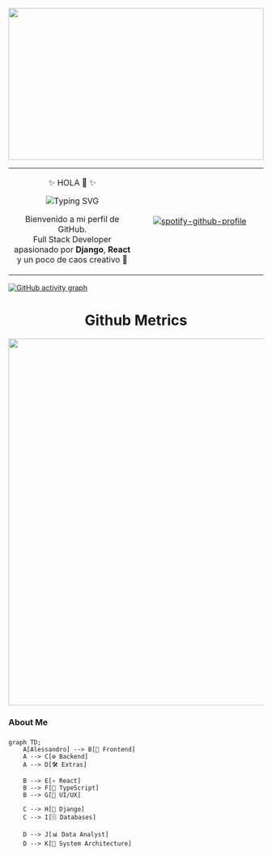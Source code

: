 <br clear="both">
<p align="center" style="margin:0;padding:0;overflow:hidden;height:300px;">
  <img src="https://images.alphacoders.com/765/765703.png" style="margin:0;padding:0;object-fit:cover;height:100%;width:auto;" />
</p>



<table align="center" border="0" cellspacing="0" cellpadding="0" style="border:none;">
<tr>
<td align="center" width="50%" style="border: none !important;">

✨ HOLA 👋 ✨

![Typing SVG](https://readme-typing-svg.herokuapp.com/?color=FFF&size=30&center=true&vCenter=true&width=1000&lines=SOY+ALESSANDRO+👨‍💻;FULL+STACK+DEVELOPER+🚀;DJANGO+%2B+REACT+LOVER+❤️;CODIGO+%2B+CAFE+=+VIDA+☕;SILKSONG!)

Bienvenido a mi perfil de GitHub.<br>
Full Stack Developer apasionado por **Django**, **React** y un poco de caos creativo 🚀

</td>
<td align="center" width="50%" style="border: none !important;">

[![spotify-github-profile](https://spotify-github-profile.kittinanx.com/api/view?uid=31ofu7wulobydsdrf753xicyozh4&cover_image=true&theme=default&show_offline=false&background_color=121212&interchange=false)](https://github.com/kittinan/spotify-github-profile)

</td>
</tr>
</table>




[![GitHub activity graph](https://github-readme-activity-graph.vercel.app/graph?username=AlessandroMeneses&bg_color=0d1117&color=ffffff&line=00b3ff&point=f9fafa&area=true&hide_border=true&t=20250902)](https://github.com/ashutosh00710/github-readme-activity-graph)

###

<h1 align="center">Github Metrics </h1>
<p align="center">
<img width="725em" src="https://github-profile-summary-cards.vercel.app/api/cards/profile-details?username=AlessandroMeneses&theme=github_dark" />
</p>

###

<h3 align="left">About Me</h3>

###

```mermaid
graph TD;
    A[Alessandro] --> B[🎨 Frontend]
    A --> C[⚙️ Backend]
    A --> D[🛠️ Extras]

    B --> E[⚛️ React]
    B --> F[📘 TypeScript]
    B --> G[🎨 UI/UX]

    C --> H[🐍 Django]
    C --> I[🗄️ Databases]

    D --> J[📊 Data Analyst]
    D --> K[🔧 System Architecture]
